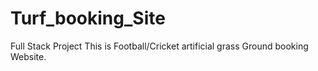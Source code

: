 # Turf_booking_Site
Full Stack Project
This is Football/Cricket artificial grass Ground booking Website.
